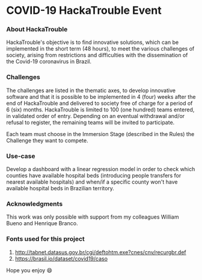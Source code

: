# COVID-19 HackaTrouble Event

### About HackaTrouble
HackaTrouble's objective  is to find innovative solutions, which can be implemented in the short term (48 hours), to meet the various challenges of society, arising from restrictions and difficulties with the dissemination of the Covid-19 coronavirus in Brazil.

### Challenges

The challenges are listed in the thematic axes, to develop innovative software and that it is possible to be implemented in 4 (four) weeks after the end of HackaTrouble and delivered to society free of charge for a period of 6 (six) months. HackaTrouble is limited to 100 (one hundred) teams entered, in validated order of entry. Depending on an eventual withdrawal and/or refusal to register, the remaining teams will be invited to participate.

Each team must choose in the Immersion Stage (described in the Rules) the Challenge they want to compete.

### Use-case
Develop a dashboard with a linear regression model in order to check which counties have available hospital beds (introducing people transfers for nearest available hospitals) and when/if a specific county won't have available hospital beds in Brazilian territory.

### Acknowledgments
This work was only possible with support from my colleagues William Bueno and Henrique Branco.

### Fonts used for this project

1. http://tabnet.datasus.gov.br/cgi/deftohtm.exe?cnes/cnv/recurgbr.def
2. https://brasil.io/dataset/covid19/caso

Hope you enjoy :smile:
